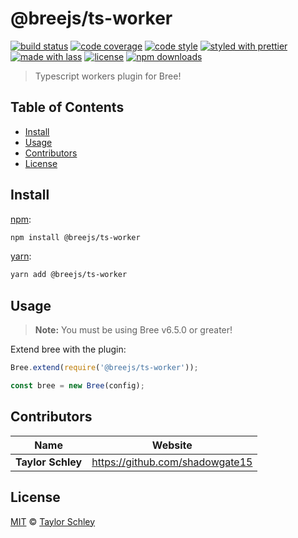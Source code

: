 # @breejs/ts-worker

[![build status](https://img.shields.io/travis/com/breejs/ts-worker.svg)](https://travis-ci.com/breejs/ts-worker)
[![code coverage](https://img.shields.io/codecov/c/github/breejs/ts-worker.svg)](https://codecov.io/gh/breejs/ts-worker)
[![code style](https://img.shields.io/badge/code_style-XO-5ed9c7.svg)](https://github.com/sindresorhus/xo)
[![styled with prettier](https://img.shields.io/badge/styled_with-prettier-ff69b4.svg)](https://github.com/prettier/prettier)
[![made with lass](https://img.shields.io/badge/made_with-lass-95CC28.svg)](https://lass.js.org)
[![license](https://img.shields.io/github/license/breejs/ts-worker.svg)](LICENSE)
[![npm downloads](https://img.shields.io/npm/dt/@breejs/ts-worker.svg)](https://npm.im/@breejs/ts-worker)

> Typescript workers plugin for Bree!


## Table of Contents

* [Install](#install)
* [Usage](#usage)
* [Contributors](#contributors)
* [License](#license)


## Install

[npm][]:

```sh
npm install @breejs/ts-worker
```

[yarn][]:

```sh
yarn add @breejs/ts-worker
```


## Usage

> **Note:** You must be using Bree v6.5.0 or greater!

Extend bree with the plugin:

```js
Bree.extend(require('@breejs/ts-worker'));

const bree = new Bree(config);
```


## Contributors

| Name              | Website                           |
| ----------------- | --------------------------------- |
| **Taylor Schley** | <https://github.com/shadowgate15> |


## License

[MIT](LICENSE) © [Taylor Schley](https://github.com/shadowgate15)


##

[npm]: https://www.npmjs.com/

[yarn]: https://yarnpkg.com/
